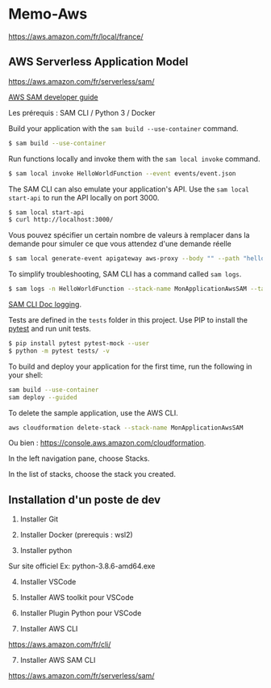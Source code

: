# Memo-Aws

https://aws.amazon.com/fr/local/france/

## AWS Serverless Application Model

https://aws.amazon.com/fr/serverless/sam/

[AWS SAM developer guide](https://docs.aws.amazon.com/serverless-application-model/latest/developerguide/what-is-sam.html)

Les prérequis : SAM CLI / Python 3 / Docker


Build your application with the `sam build --use-container` command.

```bash
$ sam build --use-container
```

Run functions locally and invoke them with the `sam local invoke` command.

```bash
$ sam local invoke HelloWorldFunction --event events/event.json
```

The SAM CLI can also emulate your application's API. Use the `sam local start-api` to run the API locally on port 3000.

```bash
$ sam local start-api
$ curl http://localhost:3000/
```

Vous pouvez spécifier un certain nombre de valeurs à remplacer dans la demande pour simuler ce que vous attendez d'une demande réelle

```bash
$ sam local generate-event apigateway aws-proxy --body "" --path "hello" --method GET > api-event.json
```

To simplify troubleshooting, SAM CLI has a command called `sam logs`.

```bash
$ sam logs -n HelloWorldFunction --stack-name MonApplicationAwsSAM --tail
```

[SAM CLI Doc logging](https://docs.aws.amazon.com/serverless-application-model/latest/developerguide/serverless-sam-cli-logging.html).


Tests are defined in the `tests` folder in this project. Use PIP to install the [pytest](https://docs.pytest.org/en/latest/) and run unit tests.

```bash
$ pip install pytest pytest-mock --user
$ python -m pytest tests/ -v
```

To build and deploy your application for the first time, run the following in your shell:

```bash
sam build --use-container
sam deploy --guided
```


To delete the sample application, use the AWS CLI.

```bash
aws cloudformation delete-stack --stack-name MonApplicationAwsSAM
```

Ou bien : https://console.aws.amazon.com/cloudformation.

In the left navigation pane, choose Stacks.

In the list of stacks, choose the stack you created.




## Installation d'un poste de dev 

1. Installer Git

2. Installer Docker (prerequis : wsl2)

3. Installer python

Sur site officiel Ex: python-3.8.6-amd64.exe

4. Installer VSCode

5. Installer AWS toolkit pour VSCode

6. Installer Plugin Python pour VSCode

6. Installer AWS CLI

https://aws.amazon.com/fr/cli/

7. Installer AWS SAM CLI

https://aws.amazon.com/fr/serverless/sam/
